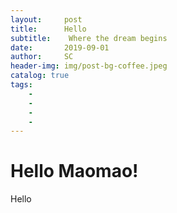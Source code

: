 ```yaml
---
layout:     post
title:      Hello
subtitle:    Where the dream begins
date:       2019-09-01
author:     SC
header-img: img/post-bg-coffee.jpeg
catalog: true
tags:
    - 
    - 
    - 
    - 
---
```


# Hello Maomao!
Hello 



